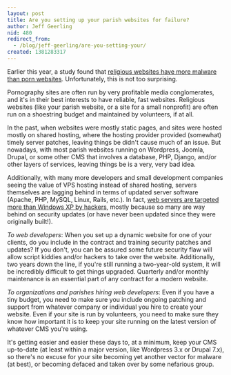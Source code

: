 ```yaml
---
layout: post
title: Are you setting up your parish websites for failure?
author: Jeff Geerling
nid: 480
redirect_from:
  - /blog/jeff-geerling/are-you-setting-your/
created: 1381283317
---
```

Earlier this year, a study found that <a href="http://www.techhive.com/article/254694/religious_sites_carry_more_malware_than_porn_sites_security_firm_reports.html">religious websites have more malware than porn websites</a>. Unfortunately, this is not too surprising.

Pornography sites are often run by very profitable media conglomerates, and it's in their best interests to have reliable, fast websites. Religious websites (like your parish website, or a site for a small nonprofit) are often run on a shoestring budget and maintained by volunteers, if at all.

In the past, when websites were mostly static pages, and sites were hosted mostly on shared hosting, where the hosting provider provided (somewhat) timely server patches, leaving things be didn't cause much of an issue. But nowadays, with most parish websites running on Wordpress, Joomla, Drupal, or some other CMS that involves a database, PHP, Django, and/or other layers of services, leaving things be is a very, very bad idea.

Additionally, with many more developers and small development companies seeing the value of VPS hosting instead of shared hosting, servers themselves are lagging behind in terms of updated server software (Apache, PHP, MySQL, Linux, Rails, etc.). In fact, <a href="http://arstechnica.com/security/2013/08/once-the-domain-of-windows-xp-web-servers-are-hackers-target-of-choice/">web servers are targeted more than Windows XP by hackers</a>, mostly because so many are way behind on security updates (or have never been updated since they were originally built!).

<em>To web developers</em>: When you set up a dynamic website for one of your clients, do you include in the contract and training security patches and updates? If you don't, you can be assured some future security flaw will allow script kiddies and/or hackers to take over the website. Additionally, two years down the line, if you're still running a two-year-old system, it will be incredibly difficult to get things upgraded. Quarterly and/or monthly maintenance is an essential part of any contract for a modern website.

<em>To organizations and parishes hiring web developers</em>: Even if you have a tiny budget, you need to make sure you include ongoing patching and support from whatever company or individual you hire to create your website. Even if your site is run by volunteers, you need to make sure they know how important it is to keep your site running on the latest version of whatever CMS you're using.

It's getting easier and easier these days to, at a minimum, keep your CMS up-to-date (at least within a major version, like Wordpress 3.x or Drupal 7.x), so there's no excuse for your site becoming yet another vector for malware (at best), or becoming defaced and taken over by some nefarious group.
